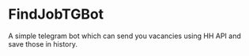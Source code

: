 # FindJobTGBot
A simple telegram bot which can send you vacancies using HH API and save those in history.
